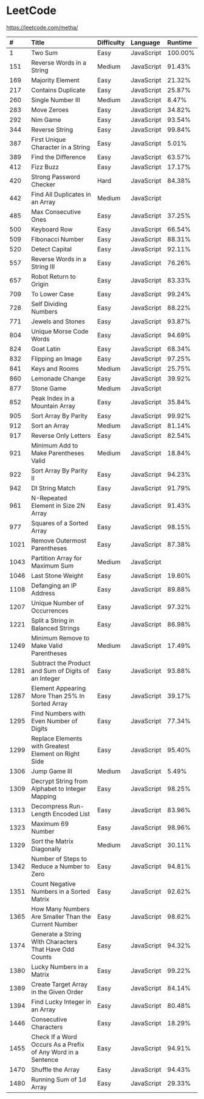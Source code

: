 # LeetCode

https://leetcode.com/metha/

| #    | Title                                                        | Difficulty | Language   | Runtime |
| :--- | :----------------------------------------------------------- | :--------- | :--------- | :------ |
| 1    | Two Sum                                                      | Easy       | JavaScript | 100.00% |
| 151  | Reverse Words in a String                                    | Medium     | JavaScript |  91.43% |
| 169  | Majority Element                                             | Easy       | JavaScript |  21.32% |
| 217  | Contains Duplicate                                           | Easy       | JavaScript |  25.87% |
| 260  | Single Number III                                            | Medium     | JavaScript |   8.47% |
| 283  | Move Zeroes                                                  | Easy       | JavaScript |  34.82% |
| 292  | Nim Game                                                     | Easy       | JavaScript |  93.54% |
| 344  | Reverse String                                               | Easy       | JavaScript |  99.84% |
| 387  | First Unique Character in a String                           | Easy       | JavaScript |   5.01% |
| 389  | Find the Difference                                          | Easy       | JavaScript |  63.57% |
| 412  | Fizz Buzz                                                    | Easy       | JavaScript |  17.17% |
| 420  | Strong Password Checker                                      | Hard       | JavaScript |  84.38% |
| 442  | Find All Duplicates in an Array                              | Medium     | JavaScript |         |
| 485  | Max Consecutive Ones                                         | Easy       | JavaScript |  37.25% |
| 500  | Keyboard Row                                                 | Easy       | JavaScript |  66.54% |
| 509  | Fibonacci Number                                             | Easy       | JavaScript |  88.31% |
| 520  | Detect Capital                                               | Easy       | JavaScript |  92.11% |
| 557  | Reverse Words in a String III                                | Easy       | JavaScript |  76.26% |
| 657  | Robot Return to Origin                                       | Easy       | JavaScript |  83.33% |
| 709  | To Lower Case                                                | Easy       | JavaScript |  99.24% |
| 728  | Self Dividing Numbers                                        | Easy       | JavaScript |  88.22% |
| 771  | Jewels and Stones                                            | Easy       | JavaScript |  93.87% |
| 804  | Unique Morse Code Words                                      | Easy       | JavaScript |  94.69% |
| 824  | Goat Latin                                                   | Easy       | JavaScript |  68.34% |
| 832  | Flipping an Image                                            | Easy       | JavaScript |  97.25% |
| 841  | Keys and Rooms                                               | Medium     | JavaScript |  25.75% |
| 860  | Lemonade Change                                              | Easy       | JavaScript |  39.92% |
| 877  | Stone Game                                                   | Medium     | JavaScript |         |
| 852  | Peak Index in a Mountain Array                               | Easy       | JavaScript |  35.84% |
| 905  | Sort Array By Parity                                         | Easy       | JavaScript |  99.92% |
| 912  | Sort an Array                                                | Medium     | JavaScript |  81.14% |
| 917  | Reverse Only Letters                                         | Easy       | JavaScript |  82.54% |
| 921  | Minimum Add to Make Parentheses Valid                        | Medium     | JavaScript |  18.84% |
| 922  | Sort Array By Parity II                                      | Easy       | JavaScript |  94.23% |
| 942  | DI String Match                                              | Easy       | JavaScript |  91.79% |
| 961  | N-Repeated Element in Size 2N Array                          | Easy       | JavaScript |  91.43% |
| 977  | Squares of a Sorted Array                                    | Easy       | JavaScript |  98.15% |
| 1021 | Remove Outermost Parentheses                                 | Easy       | JavaScript |  87.38% |
| 1043 | Partition Array for Maximum Sum                              | Medium     | JavaScript |         |
| 1046 | Last Stone Weight                                            | Easy       | JavaScript |  19.60% |
| 1108 | Defanging an IP Address                                      | Easy       | JavaScript |  89.88% |
| 1207 | Unique Number of Occurrences                                 | Easy       | JavaScript |  97.32% |
| 1221 | Split a String in Balanced Strings                           | Easy       | JavaScript |  86.98% |
| 1249 | Minimum Remove to Make Valid Parentheses                     | Medium     | JavaScript |  17.49% |
| 1281 | Subtract the Product and Sum of Digits of an Integer         | Easy       | JavaScript |  93.88% |
| 1287 | Element Appearing More Than 25% In Sorted Array              | Easy       | JavaScript |  39.17% |
| 1295 | Find Numbers with Even Number of Digits                      | Easy       | JavaScript |  77.34% |
| 1299 | Replace Elements with Greatest Element on Right Side         | Easy       | JavaScript |  95.40% |
| 1306 | Jump Game III                                                | Medium     | JavaScript |   5.49% |
| 1309 | Decrypt String from Alphabet to Integer Mapping              | Easy       | JavaScript |  98.25% |
| 1313 | Decompress Run-Length Encoded List                           | Easy       | JavaScript |  83.96% |
| 1323 | Maximum 69 Number                                            | Easy       | JavaScript |  98.96% |
| 1329 | Sort the Matrix Diagonally                                   | Medium     | JavaScript |  30.11% |
| 1342 | Number of Steps to Reduce a Number to Zero                   | Easy       | JavaScript |  94.81% |
| 1351 | Count Negative Numbers in a Sorted Matrix                    | Easy       | JavaScript |  92.62% |
| 1365 | How Many Numbers Are Smaller Than the Current Number         | Easy       | JavaScript |  98.62% |
| 1374 | Generate a String With Characters That Have Odd Counts       | Easy       | JavaScript |  94.32% |
| 1380 | Lucky Numbers in a Matrix                                    | Easy       | JavaScript |  99.22% |
| 1389 | Create Target Array in the Given Order                       | Easy       | JavaScript |  84.14% |
| 1394 | Find Lucky Integer in an Array                               | Easy       | JavaScript |  80.48% |
| 1446 | Consecutive Characters                                       | Easy       | JavaScript |  18.29% |
| 1455 | Check If a Word Occurs As a Prefix of Any Word in a Sentence | Easy       | JavaScript |  94.91% |
| 1470 | Shuffle the Array                                            | Easy       | JavaScript |  94.43% |
| 1480 | Running Sum of 1d Array                                      | Easy       | JavaScript |  29.33% |

